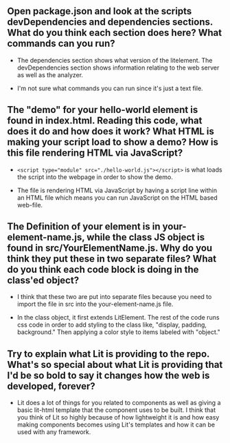 
## Open package.json and look at the scripts devDependencies and dependencies sections. What do you think each section does here? What commands can you run?

  * The dependencies section shows what version of the litelement. The devDependencies section shows information relating to the web server as well as the analyzer.

  * I'm not sure what commands you can run since it's just a text file.

## The "demo" for your hello-world element is found in index.html. Reading this code, what does it do and how does it work? What HTML is making your script load to show a demo? How is this file rendering HTML via JavaScript?

  * `<script type="module" src="./hello-world.js"></script>` is what loads the script into the webpage in order to show the demo.

  * The file is rendering HTML via JavaScript by having a script line within an HTML file which means you can run JavaScript on the HTML based web-file.

## The Definition of your element is in your-element-name.js, while the class JS object is found in src/YourElementName.js. Why do you think they put these in two separate files? What do you think each code block is doing in the class'ed object?

  * I think that these two are put into separate files because you need to import the file in src into the your-element-name.js file.

  * In the class object, it first extends LitElement. The rest of the code runs css code in order to add styling to the class like, "display, padding, background." Then applying a color style to items labeled with "object."

## Try to explain what Lit is providing to the repo. What's so special about what Lit is providing that I'd be so bold to say it changes how the web is developed, forever?

  * Lit does a lot of things for you related to components as well as giving a basic lit-html template that the component uses to be built. I think that you think of Lit so highly because of how lightweight it is and how easy making components becomes using Lit's templates and how it can be used with any framework.
